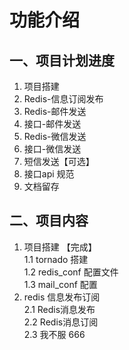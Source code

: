 # 功能介绍 
## 一、项目计划进度  
1. 项目搭建    
2. Redis-信息订阅发布    
3. Redis-邮件发送    
4. 接口-邮件发送  
5. Redis-微信发送  
6. 接口-微信发送  
7. 短信发送【可选】  
8. 接口api 规范  
9. 文档留存
## 二、项目内容
1. 项目搭建 【完成】  
    1.1 tornado 搭建  
    1.2 redis_conf 配置文件  
    1.3 mail_conf 配置  
2. redis 信息发布订阅  
    2.1 Redis消息发布  
    2.2 Redis消息订阅  
    2.3 
我不服
666